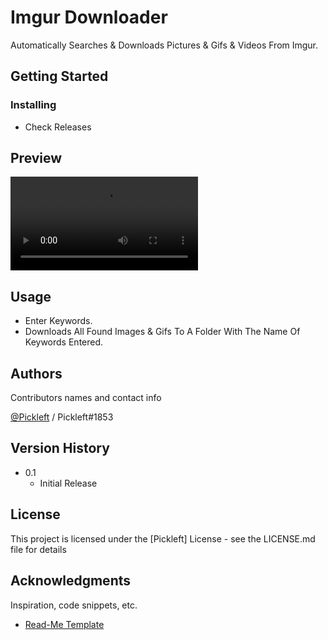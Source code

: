 # Imgur Downloader

Automatically Searches & Downloads Pictures & Gifs & Videos From Imgur.


## Getting Started

### Installing

* Check Releases

## Preview

![Watch the video](https://github.com/Pickleft/Imgur-Downloader/blob/master/preview.mp4)

## Usage

* Enter Keywords.
* Downloads All Found Images & Gifs To A Folder With The Name Of Keywords Entered.

## Authors

Contributors names and contact info

[@Pickleft](https://twitter.com/Pickleft) / Pickleft#1853

## Version History

* 0.1
    * Initial Release

## License

This project is licensed under the [Pickleft] License - see the LICENSE.md file for details

## Acknowledgments

Inspiration, code snippets, etc.
* [Read-Me Template](https://gist.github.com/DomPizzie/7a5ff55ffa9081f2de27c315f5018afc)
